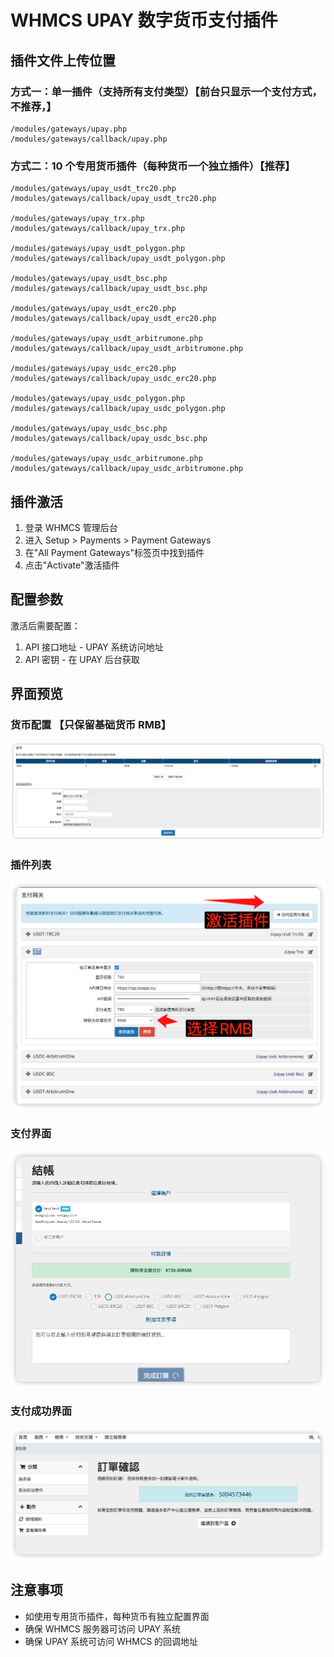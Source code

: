 # WHMCS UPAY 数字货币支付插件

## 插件文件上传位置

### 方式一：单一插件（支持所有支付类型）【前台只显示一个支付方式，不推荐，】

```
/modules/gateways/upay.php
/modules/gateways/callback/upay.php
```

### 方式二：10 个专用货币插件（每种货币一个独立插件）【推荐】

```
/modules/gateways/upay_usdt_trc20.php
/modules/gateways/callback/upay_usdt_trc20.php

/modules/gateways/upay_trx.php
/modules/gateways/callback/upay_trx.php

/modules/gateways/upay_usdt_polygon.php
/modules/gateways/callback/upay_usdt_polygon.php

/modules/gateways/upay_usdt_bsc.php
/modules/gateways/callback/upay_usdt_bsc.php

/modules/gateways/upay_usdt_erc20.php
/modules/gateways/callback/upay_usdt_erc20.php

/modules/gateways/upay_usdt_arbitrumone.php
/modules/gateways/callback/upay_usdt_arbitrumone.php

/modules/gateways/upay_usdc_erc20.php
/modules/gateways/callback/upay_usdc_erc20.php

/modules/gateways/upay_usdc_polygon.php
/modules/gateways/callback/upay_usdc_polygon.php

/modules/gateways/upay_usdc_bsc.php
/modules/gateways/callback/upay_usdc_bsc.php

/modules/gateways/upay_usdc_arbitrumone.php
/modules/gateways/callback/upay_usdc_arbitrumone.php
```

## 插件激活

1. 登录 WHMCS 管理后台
2. 进入 Setup > Payments > Payment Gateways
3. 在"All Payment Gateways"标签页中找到插件
4. 点击"Activate"激活插件

## 配置参数

激活后需要配置：

1. API 接口地址 - UPAY 系统访问地址
2. API 密钥 - 在 UPAY 后台获取

## 界面预览

### 货币配置 【只保留基础货币 RMB】

![货币配置](img/02.png)

### 插件列表

![插件列表](img/01.png)

### 支付界面

![支付界面](img/03.png)

### 支付成功界面

![支付成功界面](img/04.png)

## 注意事项

- 如使用专用货币插件，每种货币有独立配置界面
- 确保 WHMCS 服务器可访问 UPAY 系统
- 确保 UPAY 系统可访问 WHMCS 的回调地址
